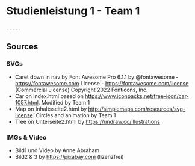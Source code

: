 # Studienleistung 1 - Team 1
.
.
.
.
.



## Sources
### SVGs
 - Caret down in nav by Font Awesome Pro 6.1.1 by @fontawesome - https://fontawesome.com License - https://fontawesome.com/license (Commercial License) Copyright 2022 Fonticons, Inc.
 - Car on index.html based on https://www.iconpacks.net/free-icon/car-1057.html. Modified by Team 1
 - Map on Inhaltsseite2.html by http://simplemaps.com/resources/svg-license. Circles and animation by Team 1
 - Tree on Unterseite2.html by https://undraw.co/illustrations 

 ### IMGs & Video
 - Bild1 und Video by Anne Abraham
 - Bild2 & 3 by https://pixabay.com (lizenzfrei)




